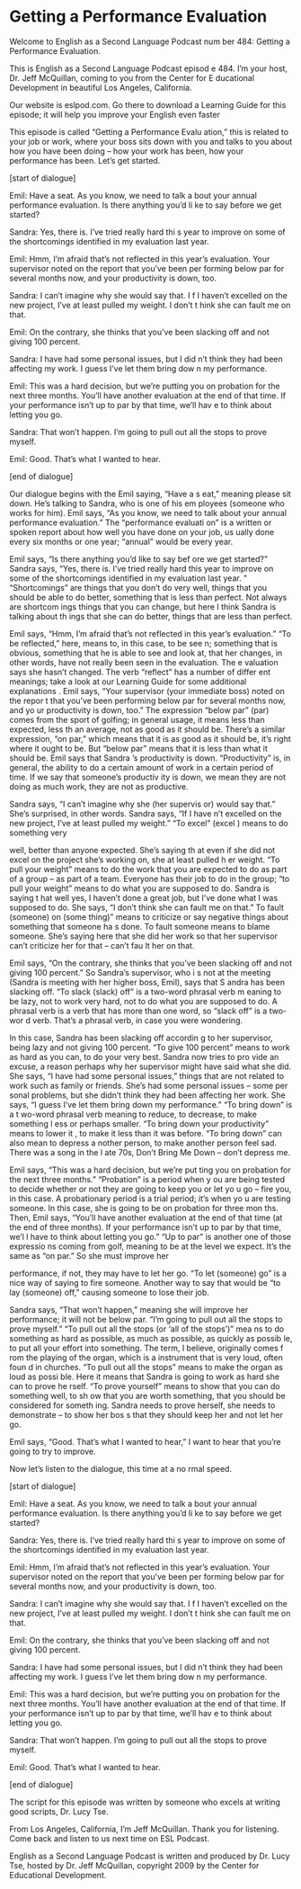 # Getting a Performance Evaluation

Welcome to English as a Second Language Podcast num ber 484: Getting a Performance Evaluation.

This is English as a Second Language Podcast episod e 484.  I’m your host, Dr. Jeff McQuillan, coming to you from the Center for E ducational Development in beautiful Los Angeles, California.

Our website is eslpod.com.  Go there to download a Learning Guide for this episode; it will help you improve your English even  faster

This episode is called “Getting a Performance Evalu ation,” this is related to your job or work, where your boss sits down with you and  talks to you about how you have been doing – how your work has been, how your performance has been. Let’s get started.

[start of dialogue]

Emil:  Have a seat.  As you know, we need to talk a bout your annual performance evaluation.  Is there anything you’d li ke to say before we get started?

Sandra:  Yes, there is.  I’ve tried really hard thi s year to improve on some of the shortcomings identified in my evaluation last year.

Emil:  Hmm, I’m afraid that’s not reflected in this  year’s evaluation.  Your supervisor noted on the report that you’ve been per forming below par for several months now, and your productivity is down, too.

Sandra:  I can’t imagine why she would say that.  I f I haven’t excelled on the new project, I’ve at least pulled my weight.  I don’t t hink she can fault me on that.

Emil:  On the contrary, she thinks that you’ve been  slacking off and not giving 100 percent.

Sandra:  I have had some personal issues, but I did n’t think they had been affecting my work.  I guess I’ve let them bring dow n my performance.

Emil:  This was a hard decision, but we’re putting you on probation for the next three months.  You’ll have another evaluation at the end of that time.  If your performance isn’t up to par by that time, we’ll hav e to think about letting you go.

 Sandra:  That won’t happen.  I’m going to pull out all the stops to prove myself.

Emil:  Good.  That’s what I wanted to hear.

[end of dialogue]

Our dialogue begins with the Emil saying, “Have a s eat,” meaning please sit down.  He’s talking to Sandra, who is one of his em ployees (someone who works for him).  Emil says, “As you know, we need to talk  about your annual performance evaluation.”  The “performance evaluati on” is a written or spoken report about how well you have done on your job, us ually done every six months or one year; “annual” would be every year.

Emil says, “Is there anything you’d like to say bef ore we get started?”  Sandra says, “Yes, there is.  I’ve tried really hard this year to improve on some of the shortcomings identified in my evaluation last year. ”  “Shortcomings” are things that you don’t do very well, things that you should  be able to do better, something that is less than perfect.  Not always are shortcom ings things that you can change, but here I think Sandra is talking about th ings that she can do better, things that are less than perfect.

Emil says, “Hmm, I’m afraid that’s not reflected in  this year’s evaluation.”  “To be reflected,” here, means to, in this case, to be see n; something that is obvious, something that he is able to see and look at, that her changes, in other words, have not really been seen in the evaluation.  The e valuation says she hasn’t changed.  The verb “reflect” has a number of differ ent meanings; take a look at our Learning Guide for some additional explanations .  Emil says, “Your supervisor (your immediate boss) noted on the repor t that you’ve been performing below par for several months now, and yo ur productivity is down, too.”  The expression “below par” (par) comes from the sport of golfing; in general usage, it means less than expected, less th an average, not as good as it should be.  There’s a similar expression, “on par,”  which means that it is as good as it should be, it’s right where it ought to be.  But “below par” means that it is less than what it should be.  Emil says that Sandra ’s productivity is down. “Productivity” is, in general, the ability to do a certain amount of work in a certain period of time.  If we say that someone’s productiv ity is down, we mean they are not doing as much work, they are not as productive.

Sandra says, “I can’t imagine why she (her supervis or) would say that.”  She’s surprised, in other words.  Sandra says, “If I have n’t excelled on the new project, I’ve at least pulled my weight.”  “To excel” (excel ) means to do something very

well, better than anyone expected.  She’s saying th at even if she did not excel on the project she’s working on, she at least pulled h er weight.  “To pull your weight” means to do the work that you are expected to do as  part of a group – as part of a team.  Everyone has their job to do in the group;  “to pull your weight” means to do what you are supposed to do.  Sandra is saying t hat well yes, I haven’t done a great job, but I’ve done what I was supposed to do.   She says, “I don’t think she can fault me on that.”  To fault (someone) on (some thing)” means to criticize or say negative things about something that someone ha s done.  To fault someone means to blame someone.  She’s saying here that she  did her work so that her supervisor can’t criticize her for that – can’t fau lt her on that.

Emil says, “On the contrary, she thinks that you’ve  been slacking off and not giving 100 percent.”  So Sandra’s supervisor, who i s not at the meeting (Sandra is meeting with her higher boss, Emil), says that S andra has been slacking off. “To slack (slack) off” is a two-word phrasal verb m eaning to be lazy, not to work very hard, not to do what you are supposed to do.  A phrasal verb is a verb that has more than one word, so “slack off” is a two-wor d verb.  That’s a phrasal verb, in case you were wondering.

In this case, Sandra has been slacking off accordin g to her supervisor, being lazy and not giving 100 percent.  “To give 100 percent” means to work as hard as you can, to do your very best.  Sandra now tries to pro vide an excuse, a reason perhaps why her supervisor might have said what she  did.  She says, “I have had some personal issues,” things that are not related to work such as family or friends.  She’s had some personal issues – some per sonal problems, but she didn’t think they had been affecting her work.  She  says, “I guess I’ve let them bring down my performance.”  “To bring down” is a t wo-word phrasal verb meaning to reduce, to decrease, to make something l ess or perhaps smaller. “To bring down your productivity” means to lower it , to make it less than it was before.  “To bring down” can also mean to depress a nother person, to make another person feel sad.  There was a song in the l ate 70s, Don’t Bring Me Down – don’t depress me.

Emil says, “This was a hard decision, but we’re put ting you on probation for the next three months.”  “Probation” is a period when y ou are being tested to decide whether or not they are going to keep you or let yo u go – fire you, in this case.  A probationary period is a trial period; it’s when yo u are testing someone.  In this case, she is going to be on probation for three mon ths.  Then, Emil says, “You’ll have another evaluation at the end of that time (at  the end of three months).  If your performance isn’t up to par by that time, we’l l have to think about letting you go.”  “Up to par” is another one of those expressio ns coming from golf, meaning to be at the level we expect.  It’s the same as “on  par.”  So she must improve her

performance, if not, they may have to let her go.  “To let (someone) go” is a nice way of saying to fire someone.  Another way to say that would be “to lay (someone) off,” causing someone to lose their job.

Sandra says, “That won’t happen,” meaning she will improve her performance; it will not be below par.  “I’m going to pull out all the stops to prove myself.”  “To pull out all the stops (or ‘all of the stops’)” mea ns to do something as hard as possible, as much as possible, as quickly as possib le, to put all your effort into something.  The term, I believe, originally comes f rom the playing of the organ, which is a instrument that is very loud, often foun d in churches.  “To pull out all the stops” means to make the organ as loud as possi ble.  Here it means that Sandra is going to work as hard she can to prove he rself.  “To prove yourself” means to show that you can do something well, to sh ow that you are worth something, that you should be considered for someth ing.  Sandra needs to prove herself, she needs to demonstrate – to show her bos s that they should keep her and not let her go.

Emil says, “Good.  That’s what I wanted to hear,” I  want to hear that you’re going to try to improve.

Now let’s listen to the dialogue, this time at a no rmal speed.

[start of dialogue]

Emil:  Have a seat.  As you know, we need to talk a bout your annual performance evaluation.  Is there anything you’d li ke to say before we get started?

Sandra:  Yes, there is.  I’ve tried really hard thi s year to improve on some of the shortcomings identified in my evaluation last year.

Emil:  Hmm, I’m afraid that’s not reflected in this  year’s evaluation.  Your supervisor noted on the report that you’ve been per forming below par for several months now, and your productivity is down, too.

Sandra:  I can’t imagine why she would say that.  I f I haven’t excelled on the new project, I’ve at least pulled my weight.  I don’t t hink she can fault me on that.

Emil:  On the contrary, she thinks that you’ve been  slacking off and not giving 100 percent.

Sandra:  I have had some personal issues, but I did n’t think they had been affecting my work.  I guess I’ve let them bring dow n my performance.

Emil:  This was a hard decision, but we’re putting you on probation for the next three months.  You’ll have another evaluation at the end of that time.  If your performance isn’t up to par by that time, we’ll hav e to think about letting you go.

Sandra:  That won’t happen.  I’m going to pull out all the stops to prove myself.

Emil:  Good.  That’s what I wanted to hear.

[end of dialogue]

The script for this episode was written by someone who excels at writing good scripts, Dr. Lucy Tse.

From Los Angeles, California, I’m Jeff McQuillan.  Thank you for listening.  Come back and listen to us next time on ESL Podcast.

English as a Second Language Podcast is written and  produced by Dr. Lucy Tse, hosted by Dr. Jeff McQuillan, copyright 2009 by the  Center for Educational Development.


